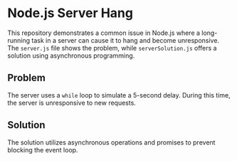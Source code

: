 # Node.js Server Hang

This repository demonstrates a common issue in Node.js where a long-running task in a server can cause it to hang and become unresponsive.  The `server.js` file shows the problem, while `serverSolution.js` offers a solution using asynchronous programming.

## Problem

The server uses a `while` loop to simulate a 5-second delay.  During this time, the server is unresponsive to new requests.

## Solution

The solution utilizes asynchronous operations and promises to prevent blocking the event loop. 